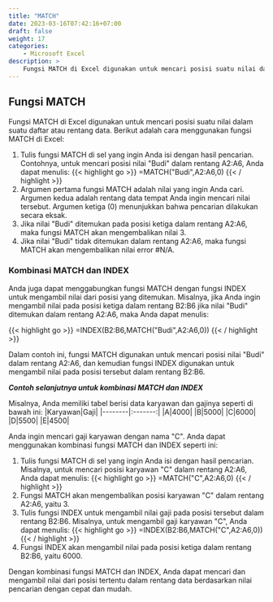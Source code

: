 ```yaml
---
title: "MATCH"
date: 2023-03-16T07:42:16+07:00
draft: false
weight: 17
categories:
    - Microsoft Excel
description: >
    Fungsi MATCH di Excel digunakan untuk mencari posisi suatu nilai dalam suatu daftar atau rentang data.
---
```

## Fungsi MATCH

Fungsi MATCH di Excel digunakan untuk mencari posisi suatu nilai dalam suatu daftar atau rentang data. Berikut adalah cara menggunakan fungsi MATCH di Excel:

1. Tulis fungsi MATCH di sel yang ingin Anda isi dengan hasil pencarian. Contohnya, untuk mencari posisi nilai "Budi" dalam rentang A2:A6, Anda dapat menulis:
{{< highlight go >}}
=MATCH("Budi",A2:A6,0)
{{< / highlight >}}
2. Argumen pertama fungsi MATCH adalah nilai yang ingin Anda cari. Argumen kedua adalah rentang data tempat Anda ingin mencari nilai tersebut. Argumen ketiga (0) menunjukkan bahwa pencarian dilakukan secara eksak.
3. Jika nilai "Budi" ditemukan pada posisi ketiga dalam rentang A2:A6, maka fungsi MATCH akan mengembalikan nilai 3.
4. Jika nilai "Budi" tidak ditemukan dalam rentang A2:A6, maka fungsi MATCH akan mengembalikan nilai error #N/A.

### Kombinasi MATCH dan INDEX

Anda juga dapat menggabungkan fungsi MATCH dengan fungsi INDEX untuk mengambil nilai dari posisi yang ditemukan. Misalnya, jika Anda ingin mengambil nilai pada posisi ketiga dalam rentang B2:B6 jika nilai "Budi" ditemukan dalam rentang A2:A6, maka Anda dapat menulis:

{{< highlight go >}}
=INDEX(B2:B6,MATCH("Budi",A2:A6,0))
{{< / highlight >}}

Dalam contoh ini, fungsi MATCH digunakan untuk mencari posisi nilai "Budi" dalam rentang A2:A6, dan kemudian fungsi INDEX digunakan untuk mengambil nilai pada posisi tersebut dalam rentang B2:B6.


***Contoh selanjutnya untuk kombinasi MATCH dan INDEX***

Misalnya, Anda memiliki tabel berisi data karyawan dan gajinya seperti di bawah ini:
|Karyawan|Gaji|
|--------|:-------:|
|A|4000|
|B|5000|
|C|6000|
|D|5500|
|E|4500|

Anda ingin mencari gaji karyawan dengan nama "C". Anda dapat menggunakan kombinasi fungsi MATCH dan INDEX seperti ini:

1. Tulis fungsi MATCH di sel yang ingin Anda isi dengan hasil pencarian. Misalnya, untuk mencari posisi karyawan "C" dalam rentang A2:A6, Anda dapat menulis:
{{< highlight go >}}
=MATCH("C",A2:A6,0)
{{< / highlight >}}
2. Fungsi MATCH akan mengembalikan posisi karyawan "C" dalam rentang A2:A6, yaitu 3.
3. Tulis fungsi INDEX untuk mengambil nilai gaji pada posisi tersebut dalam rentang B2:B6. Misalnya, untuk mengambil gaji karyawan "C", Anda dapat menulis:
{{< highlight go >}}
=INDEX(B2:B6,MATCH("C",A2:A6,0))
{{< / highlight >}}
4. Fungsi INDEX akan mengambil nilai pada posisi ketiga dalam rentang B2:B6, yaitu 6000.

Dengan kombinasi fungsi MATCH dan INDEX, Anda dapat mencari dan mengambil nilai dari posisi tertentu dalam rentang data berdasarkan nilai pencarian dengan cepat dan mudah.
